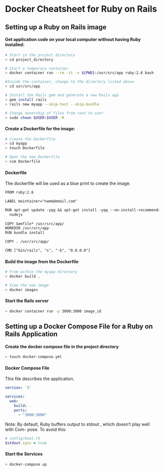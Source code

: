 # Docker Cheatsheet for Ruby on Rails

## Setting up a Ruby on Rails image

#### Get application code on your local computer without having Ruby installed:
```bash
# Start in the project directory
> cd project_directory

# Start a temporary container
> docker container run --rm -it -v ${PWD}:/usr/src/app ruby:2.6 bash

#Inside the container, change to the directory listed above
> cd usr/src/app

# Install the Rails gem and generate a new Rails app
> gem install rails
> rails new myapp --skip-test --skip-bundle

# Change ownership of files from root to user
> sudo chown $USER:$USER -R
```

#### Create a Dockerfile for the image:
```bash
# Create the Dockerfile
> cd myapp
> touch Dockerfile

# Open the new Dockerfile
> vim Dockerfile
```

#### Dockerfile
The dockerfile will be used as a blue print to create the image.
```txt
FROM ruby:2.6

LABEL maintainer="name@email.com"

RUN apt-get update -yqq && apt-get install -yqq --no-install-recommends \
  nodejs
  
COPY Gemfile* /usr/src/app/
WORKDIR /usr/src/app
RUN bundle install

COPY . /usr/src/app/

CMD ["bin/rails", "s", "-b", "0.0.0.0"]
```

#### Build the image from the Dockerfile
```bash
# From within the myapp directory
> docker build .

# View the new image
> docker images
```

#### Start the Rails server
```bash
> docker container run -p 3000:3000 image_id
```

## Setting up a Docker Compose File for a Ruby on Rails Application

#### Create the docker compose file in the project directory
```bash
> touch docker-compose.yml
```

#### Docker Compose File
This file describes the application.
```yaml
version: '3'

services:
  web:
    build: .
    ports:
      - "3000:3000"
```

Note: By default, Ruby buffers output to stdout , which doesn’t play well with Com-
pose. To avoid this:

```ruby
# config/boot.rb
$stdout.sync = true
```

#### Start the Services
```bash
> docker-compose up
```
